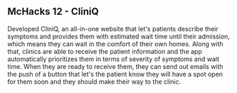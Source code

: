 ## McHacks 12 - CliniQ

Developed CliniQ, an all-in-one website that let's patients describe their
symptoms and provides them with estimated wait time until their admission, which
means they can wait in the comfort of their own homes. Along with that, clinics
are able to receive the patient information and the app automatically prioritizes 
them in terms of severity of symptoms and wait time. When they are ready to receive 
them, they can send out emails with the push of a button that let's the patient know
they will have a spot open for them soon and they should make their way to the clinic.